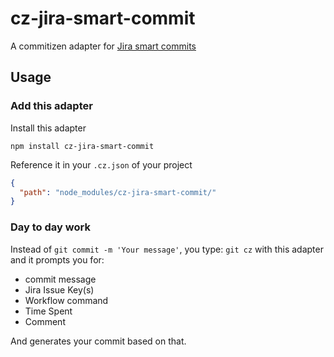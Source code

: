 # cz-jira-smart-commit

A commitizen adapter for [Jira smart commits](https://confluence.atlassian.com/display/FISHEYE/Using+smart+commits)

## Usage

### Add this adapter

Install this adapter

```
npm install cz-jira-smart-commit
```

Reference it in your `.cz.json` of your project

```json
{
  "path": "node_modules/cz-jira-smart-commit/"
}
```


### Day to day work

Instead of `git commit -m 'Your message'`, you type: `git cz` with this adapter and it prompts you for:

- commit message
- Jira Issue Key(s)
- Workflow command
- Time Spent
- Comment

And generates your commit based on that.


